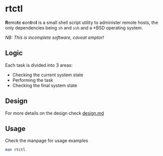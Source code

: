 # rtctl

**R**emo**t**e **c**on**t**ro**l** is a small shell script utility to administer remote hosts,
the only dependencies being `sh` and `ssh` and a *BSD operating system.

*NB: This is incomplete software, caveat emptor!*

## Logic

Each task is divided into 3 areas:

* Checking the current system state
* Performing the task
* Checking the final system state

## Design

For more details on the design check [design.md](design.md)

## Usage

Check the manpage for usage examples

```sh
man rtctl
```

